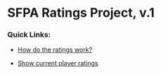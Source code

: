# SFPA Ratings Project, v.1

### Quick Links:

- [How do the ratings work?](https://github.com/sperry304/sfpa_ratings/blob/master/05_info_faq.md)

- [Show current player ratings](https://github.com/sperry304/sfpa_ratings/blob/master/04_print_ratings.md)